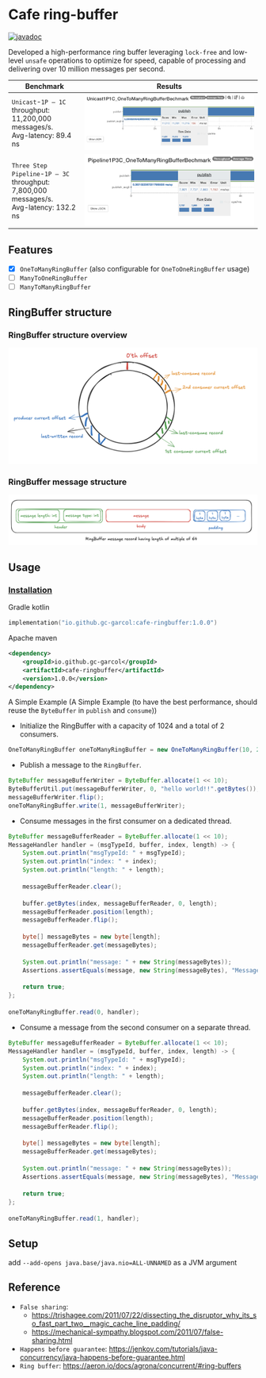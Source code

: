 # Cafe ring-buffer

[![javadoc](https://javadoc.io/badge2/io.github.gc-garcol/cafe-ringbuffer/javadoc.svg)](https://javadoc.io/doc/io.github.gc-garcol/cafe-ringbuffer)

Developed a high-performance ring buffer leveraging `lock-free` and low-level `unsafe` operations to optimize for speed, capable of processing and delivering over 10 million messages per second.

| Benchmark                                                                                       | Results                                                      |
|-------------------------------------------------------------------------------------------------|--------------------------------------------------------------|
| `Unicast`-`1P – 1C` <br>throughput: 11,200,000 messages/s. <br> Avg-latency: 89.4 ns            | <img src="readme/benchmark_unicast_1p1c.png" width="100%"/>  |
| `Three Step Pipeline`-`1P – 3C` <br>throughput: 7,800,000 messages/s. <br>Avg-latency: 132.2 ns | <img src="readme/benchmark_pipeline_1p3c.png" width="100%"/> |
## Features

- [X] `OneToManyRingBuffer` (also configurable for `OneToOneRingBuffer` usage)
- [ ] `ManyToOneRingBuffer`
- [ ] `ManyToManyRingBuffer`

## RingBuffer structure

### RingBuffer structure overview

![ringbuffer](readme/ringbuffer-overview.png)

### RingBuffer message structure

![record](readme/ringbuffer-record.png)

## Usage

### [Installation](https://central.sonatype.com/artifact/io.github.gc-garcol/cafe-ringbuffer)

Gradle kotlin
```kotlin
implementation("io.github.gc-garcol:cafe-ringbuffer:1.0.0")
```

Apache maven
```xml
<dependency>
    <groupId>io.github.gc-garcol</groupId>
    <artifactId>cafe-ringbuffer</artifactId>
    <version>1.0.0</version>
</dependency>
```

A Simple Example (A Simple Example (to have the best performance, should reuse the `ByteBuffer` in `publish` and `consume`))

- Initialize the RingBuffer with a capacity of 1024 and a total of 2 consumers.
```java
OneToManyRingBuffer oneToManyRingBuffer = new OneToManyRingBuffer(10, 2);
```

- Publish a message to the `RingBuffer`.
```java
ByteBuffer messageBufferWriter = ByteBuffer.allocate(1 << 10);
ByteBufferUtil.put(messageBufferWriter, 0, "hello world!!".getBytes());
messageBufferWriter.flip();
oneToManyRingBuffer.write(1, messageBufferWriter);
```

- Consume messages in the first consumer on a dedicated thread.
```java
ByteBuffer messageBufferReader = ByteBuffer.allocate(1 << 10);
MessageHandler handler = (msgTypeId, buffer, index, length) -> {
    System.out.println("msgTypeId: " + msgTypeId);
    System.out.println("index: " + index);
    System.out.println("length: " + length);

    messageBufferReader.clear();

    buffer.getBytes(index, messageBufferReader, 0, length);
    messageBufferReader.position(length);
    messageBufferReader.flip();

    byte[] messageBytes = new byte[length];
    messageBufferReader.get(messageBytes);

    System.out.println("message: " + new String(messageBytes));
    Assertions.assertEquals(message, new String(messageBytes), "Message not match");

    return true;
};

oneToManyRingBuffer.read(0, handler);
```

- Consume a message from the second consumer on a separate thread.
```java
ByteBuffer messageBufferReader = ByteBuffer.allocate(1 << 10);
MessageHandler handler = (msgTypeId, buffer, index, length) -> {
    System.out.println("msgTypeId: " + msgTypeId);
    System.out.println("index: " + index);
    System.out.println("length: " + length);

    messageBufferReader.clear();

    buffer.getBytes(index, messageBufferReader, 0, length);
    messageBufferReader.position(length);
    messageBufferReader.flip();

    byte[] messageBytes = new byte[length];
    messageBufferReader.get(messageBytes);

    System.out.println("message: " + new String(messageBytes));
    Assertions.assertEquals(message, new String(messageBytes), "Message not match");

    return true;
};

oneToManyRingBuffer.read(1, handler);
```

## Setup

add `--add-opens java.base/java.nio=ALL-UNNAMED` as a JVM argument

## Reference

- `False sharing`:
  - https://trishagee.com/2011/07/22/dissecting_the_disruptor_why_its_so_fast_part_two__magic_cache_line_padding/
  - https://mechanical-sympathy.blogspot.com/2011/07/false-sharing.html
- `Happens before guarantee`: https://jenkov.com/tutorials/java-concurrency/java-happens-before-guarantee.html
- `Ring buffer`: https://aeron.io/docs/agrona/concurrent/#ring-buffers
